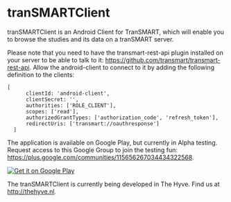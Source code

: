 tranSMARTClient
===============

tranSMARTClient is an Android Client for TranSMART, which will enable you to browse the studies and its data on a tranSMART server.

Please note that you need to have the transmart-rest-api plugin installed on your server to be able to talk to it: https://github.com/transmart/transmart-rest-api. Allow the android-client to connect to it by adding the following definition to the clients:
```
[  
      clientId: 'android-client',  
      clientSecret: '',  
      authorities: ['ROLE_CLIENT'],  
      scopes: ['read'],  
      authorizedGrantTypes: ['authorization_code', 'refresh_token'],  
      redirectUris: ['transmart://oauthresponse']  
  ]
  ```

The application is available on Google Play, but currently in Alpha testing. Request access to this Google Group to join the testing fun: https://plus.google.com/communities/115656267034434322568.

[![Get it on Google Play](https://developer.android.com/images/brand/en_generic_rgb_wo_45.png)](https://play.google.com/store/apps/details?id=nl.thehyve.transmartclient)

The tranSMARTClient is currently being developed in The Hyve. Find us at http://thehyve.nl.
